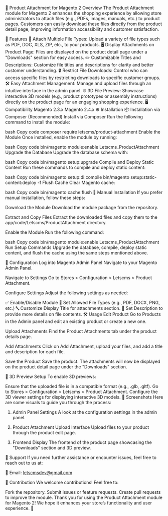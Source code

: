 📎 Product Attachment for Magento 2
Overview
The Product Attachment module for Magento 2 enhances the shopping experience by allowing store administrators to attach files (e.g., PDFs, images, manuals, etc.) to product pages. Customers can easily download these files directly from the product detail page, improving information accessibility and customer satisfaction.

🚀 Features
📂 Attach Multiple File Types: Upload a variety of file types such as PDF, DOC, XLS, ZIP, etc., to your products.
🖥️ Display Attachments on Product Page: Files are displayed on the product detail page under a "Downloads" section for easy access.
✏️ Customizable Titles and Descriptions: Customize file titles and descriptions for clarity and better customer understanding.
🔒 Restrict File Downloads: Control who can access specific files by restricting downloads to specific customer groups.
🛠️ Easy Attachment Management: Manage and upload files through an intuitive interface in the admin panel.
🌐 3D File Preview: Showcase interactive 3D models (e.g., product prototypes or assembly instructions) directly on the product page for an engaging shopping experience.
🖥️ Compatibility
Magento 2.3.x
Magento 2.4.x
⚙️ Installation
📦 Installation via Composer (Recommended)
Install via Composer
Run the following command to install the module:

bash
Copy code
composer require letscms/product-attachment
Enable the Module
Once installed, enable the module by running:

bash
Copy code
bin/magento module:enable Letscms_ProductAttachment
Upgrade the Database
Upgrade the database schema with:

bash
Copy code
bin/magento setup:upgrade
Compile and Deploy Static Content
Run these commands to compile and deploy static content:

bash
Copy code
bin/magento setup:di:compile
bin/magento setup:static-content:deploy -f
Flush Cache
Clear Magento cache:

bash
Copy code
bin/magento cache:flush
🔧 Manual Installation
If you prefer manual installation, follow these steps:

Download the Module
Download the module package from the repository.

Extract and Copy Files
Extract the downloaded files and copy them to the app/code/Letscms/ProductAttachment directory.

Enable the Module
Run the following command:

bash
Copy code
bin/magento module:enable Letscms_ProductAttachment
Run Setup Commands
Upgrade the database, compile, deploy static content, and flush the cache using the same steps mentioned above.

🔧 Configuration
Log into Magento Admin Panel
Navigate to your Magento Admin Panel.

Navigate to Settings
Go to Stores > Configuration > Letscms > Product Attachment.

Configure Settings
Adjust the following settings as needed:

✅ Enable/Disable Module
📄 Set Allowed File Types (e.g., PDF, DOCX, PNG, etc.)
🔤 Customize Display Title for attachments section.
📝 Set Description to provide more details on file contents.
🛠️ Usage
Edit Product
Go to Products in the Admin panel and edit an existing product or create a new one.

Upload Attachments
Find the Product Attachments tab under the product details page.

Add Attachments
Click on Add Attachment, upload your files, and add a title and description for each file.

Save the Product
Save the product. The attachments will now be displayed on the product detail page under the "Downloads" section.

📐 3D Preview Setup
To enable 3D previews:

Ensure that the uploaded file is in a compatible format (e.g., .glb, .gltf).
Go to Stores > Configuration > Letscms > Product Attachment.
Configure the 3D viewer settings for displaying interactive 3D models.
📸 Screenshots
Here are some visuals to guide you through the process:

1. Admin Panel Settings
A look at the configuration settings in the admin panel.


2. Product Attachment Upload Interface
Upload files to your product through the product edit page.


3. Frontend Display
The frontend of the product page showcasing the "Downloads" section and 3D preview.


💬 Support
If you need further assistance or encounter issues, feel free to reach out to us at:

📧 Email: letscmsdev@gmail.com

🤝 Contribution
We welcome contributions! Feel free to:

Fork the repository.
Submit issues or feature requests.
Create pull requests to improve the module.
Thank you for using the Product Attachment module for Magento 2! We hope it enhances your store’s functionality and user experience. 🌟
